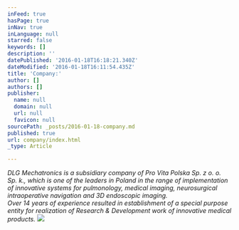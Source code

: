 ```yaml
---
inFeed: true
hasPage: true
inNav: true
inLanguage: null
starred: false
keywords: []
description: ''
datePublished: '2016-01-18T16:18:21.340Z'
dateModified: '2016-01-18T16:11:54.435Z'
title: 'Company:'
author: []
authors: []
publisher:
  name: null
  domain: null
  url: null
  favicon: null
sourcePath: _posts/2016-01-18-company.md
published: true
url: company/index.html
_type: Article

---
```

_DLG Mechatronics is a subsidiary company of Pro Vita Polska Sp. z o. o. Sp. k., which is one of the leaders in Poland in the range of implementation of innovative systems for pulmonology, medical imaging, neurosurgical intraoperative navigation and 3D endoscopic imaging.   
Over 14 years of experience resulted in establishment of a special purpose entity for realization of Research & Development work of innovative medical products._
![](https://the-grid-user-content.s3-us-west-2.amazonaws.com/9007e7b1-b2b4-40f7-ab14-dc8f63231fff.jpg)